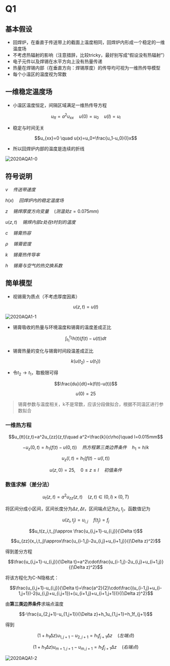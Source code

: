 # Q1 
## 基本假设
- 回焊炉，在垂直于传送带上的截面上温度相同，回焊炉内形成一个稳定的一维温度场
- 不考虑热辐射的影响（注意措辞，比较tricky，最好别写成“假设没有热辐射”）
- 电子元件以及焊锡在水平方向上没有热量传递
- 热量在焊锡内部（在垂直方向：焊锡厚度）的传导均可视为一维热传导模型
- 每个小温区的温度视为常数

## 一维稳定温度场
- 小温区温度恒定，间隔区域满足一维热传导方程

$$u_{tt}=a^2u_{xx}\quad u(0)=u_0\quad u(l)=u_l$$ 

- 稳定与时间无关

$$u_{xx}=0 \quad u(x)=u_0+\frac{u_1-u_0}{l}x$$

- 所以回焊炉内部的温度是连续的折线

![2020AQA1-0](https://github.com/DINOREXNB/DINOREXNB.github.io/blob/main/docs/images/2020AQ1-0.png?raw=true)
## 符号说明
$v\quad 传送带速度$

$h(x)\quad 回焊炉内的稳定温度场$

$z\quad 锡焊厚度方向变量\quad (测温处z=0.075mm)$

$u(z,t)\quad 锡焊内部z处在t时刻的温度$

$c\quad 锡膏热容$

$\rho \quad 锡膏密度$

$k\quad 锡膏热传导率$

$h \quad 锡膏与空气的热交换系数$

## 简单模型
- 视锡膏为质点（不考虑厚度因素）

$$u(z,t)=u(t)$$

![2020AQA1-1](https://github.com/DINOREXNB/DINOREXNB.github.io/blob/main/docs/images/2020AQ1-1.png?raw=true)

- 锡膏吸收的热量与环境温度和锡膏的温度差成正比

$$\int_{t_1}^{t_2}h(t)(f(t)-u(t))dt$$

- 锡膏热量的变化与锡膏时间段温差成正比

$$k(u(t_2)-u(t_1))$$

- 令$t_2\to t_1$，取极限可得

$$\frac{du}{dt}=k(f(t)-u(t))$$

$$u(0)=25$$

>锡膏参数与温度相关，k不是常数，应该分段做拟合，根据不同温区进行参数拟合

### 一维热方程
$$u_{tt}(z,t)=a^2u_{zz}(z,t)\quad a^2=\frac{k}{c\rho}\quad l=0.015mm$$

$$-u_z(0,t)=h_1(f(t)-u(0,t))\quad 热方程第三类边界条件\quad h_1=h/k$$

$$u_z(l,t)=h_1(f(t)-u(l,t))$$

$$u(z,0)=25,\quad 0≤z≤l\quad 初值条件$$

### 数值求解（差分法）

$$u_{t}(z,t)=a^2u_{zz}(z,t)\quad (z,t)\in(0,l)\times (0,T)$$

将区间分成小区间，区间长度分为$\Delta z,\Delta t$，区间端点记为$z_i,t_j$，函数值记为

$$u(z_i,t_j)=u_{i,j}\quad f(t_j)=f_j$$

$$u_t(z_i,t_j)\approx \frac{u_{i,j+1}-u_{i,j}}{\Delta t}$$

$$u_{zz}(x_i,t_j)\approx\frac{u_{i-1,j}-2u_{i,j}+u_{i+1,j}}{(\Delta z)^2}$$

得到差分方程

$$\frac{u_{i,j+1}-u_{i,j}}{\Delta t}=a^2\cdot\frac{u_{i-1,j}-2u_{i,j}+u_{i+1,j}}{(\Delta z)^2}$$

将该方程化为C-N隐格式：

$$\frac{u_{i,j+1}-u_{i,j}}{\Delta t}=\frac{a^2}{2}\cdot\frac{(u_{i-1,j}+u_{i-1,j+1})-2(u_{i,j}+u_{i,j+1})+(u_{i+1,j}+u_{i+1,j+1})}{(\Delta z)^2}$$

由**第三类边界条件**求端点温度

$$-\frac{u_{2,j+1}-u_{1,j+1}}{\Delta z}+h_1u_{1,j+1}=h_1f_{j+1}$$

得到

$$(1+h_1\Delta z)u_{1,j+1}-u_{2,j+1}=h_1f_{j+1}\Delta z\quad(左端点)$$

$$(1+h_1\Delta z)u_{m+1,j+1}-u_{m,j+1}=h_1f_{j+1}\Delta z\quad(右端点)$$

![2020AQA1-2](https://github.com/DINOREXNB/DINOREXNB.github.io/blob/main/docs/images/2020AQ1-2.png?raw=true)
